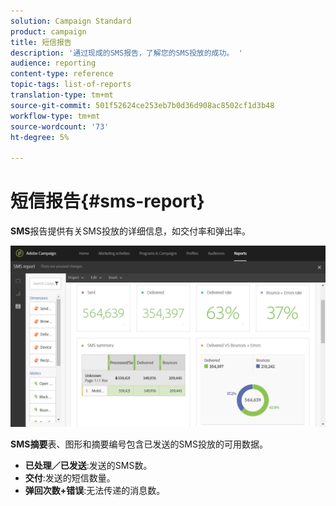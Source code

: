 ```yaml
---
solution: Campaign Standard
product: campaign
title: 短信报告
description: '通过现成的SMS报告，了解您的SMS投放的成功。 '
audience: reporting
content-type: reference
topic-tags: list-of-reports
translation-type: tm+mt
source-git-commit: 501f52624ce253eb7b0d36d908ac8502cf1d3b48
workflow-type: tm+mt
source-wordcount: '73'
ht-degree: 5%

---
```



# 短信报告{#sms-report}

**SMS**&#x200B;报告提供有关SMS投放的详细信息，如交付率和弹出率。

![](assets/dynamic_report_sms.png)

**SMS摘要**&#x200B;表、图形和摘要编号包含已发送的SMS投放的可用数据。

* **已处理／已发送**:发送的SMS数。
* **交付**:发送的短信数量。
* **弹回次数+错误**:无法传递的消息数。


